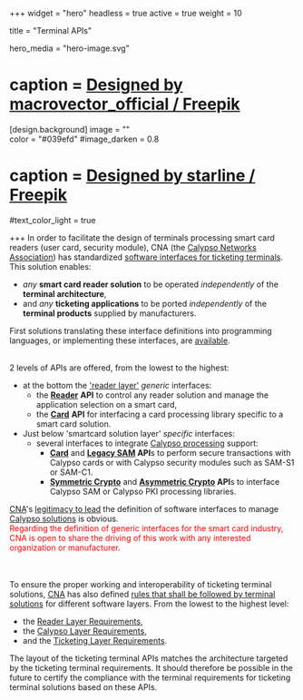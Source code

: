 +++
widget = "hero" 
headless = true
active = true 
weight = 10 

title = "Terminal APIs"

hero_media = "hero-image.svg"
# caption = <a href="http://www.freepik.com">Designed by macrovector_official / Freepik</a>

[design.background] 
  image = ""  
  color = "#039efd"
  #image_darken = 0.8 
  # caption = <a href="http://www.freepik.com">Designed by starline / Freepik</a>
  #text_color_light = true

+++
In order to facilitate the design of terminals processing smart card readers (user card, security module), CNA (the [Calypso Networks Association](https://calypsonet.org/)) has standardized [software interfaces for ticketing terminals](https://calypsonet.org/calypso-for-terminals/#section-interoperability-and-portability-of-ticketing-terminal-solutions).
This solution enables:
- _any_ **smart card reader solution** to be operated _independently_ of the **terminal architecture**,
- and _any_ **ticketing applications** to be ported _independently_ of the **terminal products** supplied by manufacturers.

First solutions translating these interface definitions into programming languages, or implementing these interfaces, are [available](https://terminal-api.calypsonet.org/implementations/).

<br>2 levels of APIs are offered, from the lowest to the highest:
- at the bottom the ['reader layer'](https://terminal-api.calypsonet.org/specifications/reader-layer/) _generic_ interfaces:
  - the [**Reader**](https://terminal-api.calypsonet.org/specifications/reader-layer/reader-api/) **API** to control any reader solution and manage the application selection on a smart card,
  - the [**Card**](https://terminal-api.calypsonet.org/specifications/reader-layer/card-api/) **API** for interfacing a card processing library specific to a smart card solution.
- Just below 'smartcard solution layer' _specific_ interfaces:
  - several interfaces to integrate [Calypso processing](https://terminal-api.calypsonet.org/specifications/calypso-layer/) support:
    - [**Card**](https://terminal-api.calypsonet.org/specifications/calypso-layer/calypso-card-api/) and **[Legacy SAM](https://terminal-api.calypsonet.org/specifications/calypso-layer/calypso-legacysam-api/) API**s to perform secure transactions with Calypso cards or with Calypso security modules such as SAM-S1 or SAM-C1.
    - [**Symmetric Crypto**](https://terminal-api.calypsonet.org/specifications/calypso-layer/calypso-symmetric-crypto-api/) and **[Asymmetric Crypto](https://terminal-api.calypsonet.org/specifications/calypso-layer/calypso-asymmetric-crypto-api/) API**s to interface Calypso SAM or Calypso PKI processing libraries.

[CNA](https://calypsonet.org/)'s [legitimacy to lead](https://terminal-api.calypsonet.org/community/contributing/#definition-of-calypso-layer-apis) the definition of software interfaces to manage [Calypso solutions](https://calypsonet.org/solutions-overview/) is obvious.
<br><span style="color: red;">Regarding the definition of generic interfaces for the smart card industry, CNA is open to share the driving of this work with any interested organization or manufacturer</span>.

<br><br>To ensure the proper working and interoperability of ticketing terminal solutions, [CNA](https://calypsonet.org/) has also defined [rules that shall be followed by terminal solutions](https://calypsonet.org/calypso-for-terminals/#section-how-to-implement-calypso-in-a-ticketing-terminal) for different software layers. From the lowest to the highest level:
- the [Reader Layer Requirements](https://calypsonet.org/reader-layer-requirements-200422/),
- the [Calypso Layer Requirements](https://calypsonet.org/calypso-layer-requirements-200423/),
- and the [Ticketing Layer Requirements](https://calypsonet.org/ticketing-layer-requirements-200430/).

The layout of the ticketing terminal APIs matches the architecture targeted by the ticketing terminal requirements.
It should therefore be possible in the future to certify the compliance with the terminal requirements for ticketing terminal solutions based on these APIs.